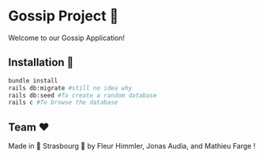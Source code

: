 # Gossip Project :mega:

Welcome to our Gossip Application! 

## Installation :wrench:

```bash
bundle install
rails db:migrate #still no idea why
rails db:seed #To create a random database
rails c #To browse the database
```

## Team  :heart:

Made in :beer: Strasbourg :beer: by Fleur Himmler, Jonas Audia, and Mathieu Farge ! 

